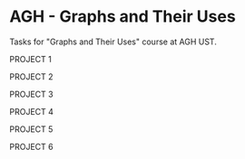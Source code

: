 # AGH - Graphs and Their Uses
Tasks for "Graphs and Their Uses" course at AGH UST.

PROJECT 1


PROJECT 2


PROJECT 3


PROJECT 4


PROJECT 5


PROJECT 6


